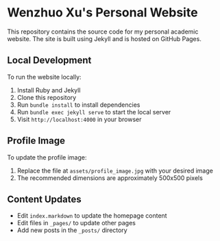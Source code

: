 # Wenzhuo Xu's Personal Website

This repository contains the source code for my personal academic website. The site is built using Jekyll and is hosted on GitHub Pages.

## Local Development

To run the website locally:

1. Install Ruby and Jekyll
2. Clone this repository
3. Run `bundle install` to install dependencies
4. Run `bundle exec jekyll serve` to start the local server
5. Visit `http://localhost:4000` in your browser

## Profile Image

To update the profile image:
1. Replace the file at `assets/profile_image.jpg` with your desired image
2. The recommended dimensions are approximately 500x500 pixels

## Content Updates

- Edit `index.markdown` to update the homepage content
- Edit files in `_pages/` to update other pages
- Add new posts in the `_posts/` directory

